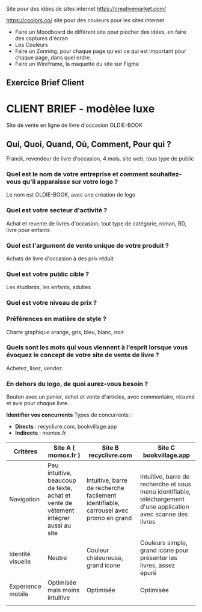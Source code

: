 


Site pour des idées de sites internet https://creativemarket.com/

https://coolors.co/ site pour des couleurs pour les sites internet

 - Faire un Moodboard de différent site pour piocher des idées, en faire des captures d'écran
 - Les Couleurs 
 - Faire un Zonning, pour chaque page qu'est ce qui est important pour chaque page, dans quel ordre.
 - Faire un Wireframe, la maquette du site sur Figma
## Exercice Brief Client


# CLIENT BRIEF - modèlee luxe

  

Site de vente en ligne de livre d'occasion OLDIE-BOOK

## Qui, Quoi, Quand, Où, Comment, Pour qui ?

Franck, revendeur de livre d'occasion, 4 mois, site web, tous type de public

  

### Quel est le nom de votre entreprise et comment souhaitez-vous qu'il apparaisse sur votre logo ?

Le nom est OLDIE-BOOK, avec une création de logo

  

### Quel est votre secteur d'activité ?

Achat et revente de livres d'occasion, tout type de catégorie, roman, BD, livre pour enfants

  
  

### Quel est l'argument de vente unique de votre produit ?

Achats de livre d'occasion à des prix réduit

  
  

### Quel est votre public cible ?

Les étudiants, les enfants, adultes

  
  

### Quel est votre niveau de prix ?

  
  
  

### Préférences en matière de style ?

Charte graphique orange, gris, bleu, blanc, noir

  
  

### Quels sont les mots qui vous viennent à l'esprit lorsque vous évoquez le concept de votre site de vente de livre ?

Achetez, lisez, vendez

  

### En dehors du logo, de quoi aurez-vous besoin ?

Bouton avec un panier, achat et vente d'articles, avec commentaire, résumé et avis pour chaque livre.


**Identifier vos concurrents** 
Types de concurrents :
 - **Directs** : recyclivre.com, bookvillage.app
 - **Indirects** : momox.fr

| Critères          | Site A ( momox.fr )                                                                 | Site B recyclivre.com                                                                | Site C bookvillage.app                                                                                           |
| ----------------- | ----------------------------------------------------------------------------------- | ------------------------------------------------------------------------------------ | ---------------------------------------------------------------------------------------------------------------- |
| Navigation        | Peu intuitive, beaucoup de texte, achat et vente de vêtement intégrer aussi au site | Intuitive, barre de recherche facilement identifiable, carrousel avec promo en grand | Intuitive, barre de recherche et sous menu identifiable, téléchargement d'une application avec scanne des livres |
| Identité visuelle | Neutre                                                                              | Couleur chaleureuse, grand icone                                                     | Couleurs simple, grand icone pour présenter les livres, assez épuré                                              |
| Expérience mobile | Optimisée mais moins intuitive                                                      | Optimisée                                                                            | Optimisée                                                                                                        |
|                   |                                                                                     |                                                                                      |                                                                                                                  |









